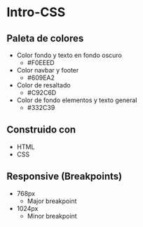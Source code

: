 # Intro-CSS

## Paleta de colores

- Color fondo y texto en fondo oscuro 
  - #F0EEED
- Color navbar y footer
  - #609EA2
- Color de resaltado
  - #C92C6D
- Color de fondo elementos y texto general
  - #332C39

## Construido con

- HTML
- CSS

## Responsive (Breakpoints)
- 768px
  - Major breakpoint
- 1024px
  - Minor breakpoint   

